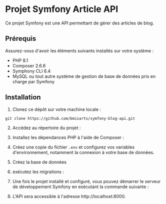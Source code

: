 # Projet Symfony Article API

Ce projet Symfony est une API permettant de gérer des articles de blog.

## Prérequis

Assurez-vous d'avoir les éléments suivants installés sur votre système :

- PHP 8.1
- Composer 2.6.6 
- Symphony CLI 6.4
- MySQL ou tout autre système de gestion de base de données pris en charge par Symfony

## Installation

1. Clonez ce dépôt sur votre machine locale :
```
git clone https://github.com/bmisarts/symfony-blog-api.git
```

2. Accédez au répertoire du projet :

3. Installez les dépendances PHP à l'aide de Composer :

4. Créez une copie du fichier `.env` et configurez vos variables d'environnement, notamment la connexion à votre base de données.

5. Créez la base de données 

6. exécutez les migrations :

7. Une fois le projet installé et configuré, vous pouvez démarrer le serveur de développement Symfony en exécutant la commande suivante :

8. L'API sera accessible à l'adresse http://localhost:8000.